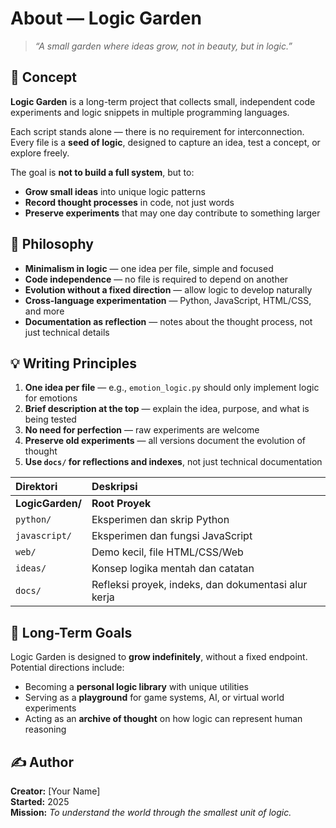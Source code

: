 # About — Logic Garden

> *“A small garden where ideas grow, not in beauty, but in logic.”*

## 🌱 Concept
**Logic Garden** is a long-term project that collects small, independent code experiments and logic snippets in multiple programming languages.  

Each script stands alone — there is no requirement for interconnection. Every file is a **seed of logic**, designed to capture an idea, test a concept, or explore freely.

The goal is **not to build a full system**, but to:
- **Grow small ideas** into unique logic patterns  
- **Record thought processes** in code, not just words  
- **Preserve experiments** that may one day contribute to something larger  

## 🔹 Philosophy
- **Minimalism in logic** — one idea per file, simple and focused  
- **Code independence** — no file is required to depend on another  
- **Evolution without a fixed direction** — allow logic to develop naturally  
- **Cross-language experimentation** — Python, JavaScript, HTML/CSS, and more  
- **Documentation as reflection** — notes about the thought process, not just technical details  

## 💡 Writing Principles
1. **One idea per file** — e.g., `emotion_logic.py` should only implement logic for emotions  
2. **Brief description at the top** — explain the idea, purpose, and what is being tested  
3. **No need for perfection** — raw experiments are welcome  
4. **Preserve old experiments** — all versions document the evolution of thought  
5. **Use `docs/` for reflections and indexes**, not just technical documentation  

| Direktori | Deskripsi |
| :--- | :--- |
| **LogicGarden/** | **Root Proyek** |
| `python/` | Eksperimen dan skrip Python |
| `javascript/` | Eksperimen dan fungsi JavaScript |
| `web/` | Demo kecil, file HTML/CSS/Web |
| `ideas/` | Konsep logika mentah dan catatan |
| `docs/` | Refleksi proyek, indeks, dan dokumentasi alur kerja |

## 🔭 Long-Term Goals
Logic Garden is designed to **grow indefinitely**, without a fixed endpoint. Potential directions include:  
- Becoming a **personal logic library** with unique utilities  
- Serving as a **playground** for game systems, AI, or virtual world experiments  
- Acting as an **archive of thought** on how logic can represent human reasoning  

## ✍️ Author
**Creator:** [Your Name]  
**Started:** 2025  
**Mission:** *To understand the world through the smallest unit of logic.*
